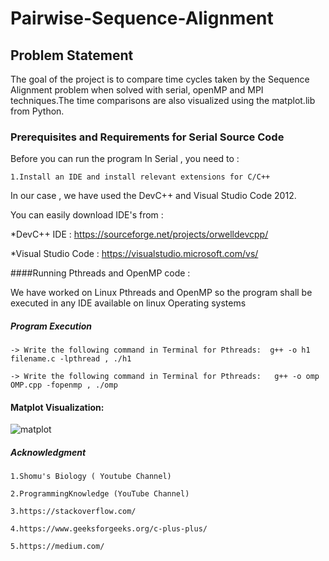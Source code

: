 
# Pairwise-Sequence-Alignment

## Problem Statement
The goal of the project is to compare time cycles taken by the Sequence Alignment problem when solved with serial, openMP and MPI techniques.The time comparisons are also visualized using the matplot.lib from Python.
### Prerequisites and Requirements for Serial Source Code 
Before you can run the program In Serial , you need to : 

    1.Install an IDE and install relevant extensions for C/C++
  
In our case , we have used the DevC++ and Visual Studio Code 2012.
 
You can easily download  IDE's from :
 
*DevC++ IDE : https://sourceforge.net/projects/orwelldevcpp/
 
*Visual Studio Code : https://visualstudio.microsoft.com/vs/

####Running Pthreads and OpenMP code :

We have worked on Linux Pthreads and OpenMP so the program shall be executed in any IDE available on linux Operating systems

##### Program Execution 

    -> Write the following command in Terminal for Pthreads:  g++ -o h1 filename.c -lpthread , ./h1
    
    -> Write the following command in Terminal for Pthreads:   g++ -o omp OMP.cpp -fopenmp , ./omp

#### Matplot Visualization:

![matplot](https://user-images.githubusercontent.com/29493186/118481347-d1215a00-b72c-11eb-8739-73c68c6b80ec.jpeg)


##### Acknowledgment


    1.Shomu's Biology ( Youtube Channel)

    2.ProgrammingKnowledge (YouTube Channel)
  
    3.https://stackoverflow.com/

    4.https://www.geeksforgeeks.org/c-plus-plus/
    
    5.https://medium.com/



  

